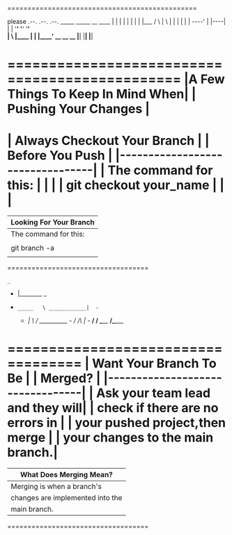 ===============================================

please                          .--. .--. .--.
_____   _____    __    ____     |  | |  | |  |
|    |  |___    /  \   |    \   |  | |  | |  |
----'   |      |----|  |    |   '__' '__' '__'  
|    \  |____  |    |  |____'    __   __   __
                                |__| |__| |__|
                                
===============================================
|A Few Things To Keep In Mind When|
|      Pushing Your Changes       |
===================================
|   Always Checkout Your Branch   |
|         Before You Push         |
|---------------------------------|
| The command for this:           |
|                                 |
|     git checkout your_name      |
|                                 |
===================================
|     Looking For Your Branch     |
|---------------------------------|
| The command for this:           |
|                                 |
|          git branch -a          |
|                                 |
===================================

    _
  -  |________               _
-     _____   \ ____________|  - 
  - _|     \  /  __________     -
            \/  /\          |_ - 
____________/  /  \_______________
______________/\__________________

===================================
|      Want Your Branch To Be     |
|             Merged?             |
|---------------------------------|
| Ask your team lead and they will|
| check if there are no errors in |
| your pushed project,then merge  |
| your changes to the main branch.|
===================================
|     What Does Merging Mean?     |
|---------------------------------|
| Merging is when a branch's      |
| changes are implemented into the|
| main branch.                    |
===================================
